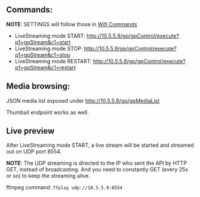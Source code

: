 ## Commands:

**NOTE**: SETTINGS will follow those in [Wifi Commands](/HERO9/HERO9-Commands.md)

- LiveStreaming mode START: http://10.5.5.9/gp/gpControl/execute?p1=gpStream&c1=start
- LiveStreaming mode STOP: http://10.5.5.9/gp/gpControl/execute?p1=gpStream&c1=stop
- LiveStreaming mode RESTART: http://10.5.5.9/gp/gpControl/execute?p1=gpStream&c1=restart

## Media browsing:

JSON media list exposed under http://10.5.5.9/gp/gpMediaList 

Thumbail endpoint works as well.

## Live preview

After LiveStreaming mode START, a live stream will be started and streamed out on UDP port 8554.

**NOTE**: The UDP streaming is directed to the IP who sent the API by HTTP GET, instead of broadcasting. And you need to constantly GET (every 25s or so) to keep the streaming alive.


ffmpeg command: ```ffplay udp://10.5.5.9:8554```

